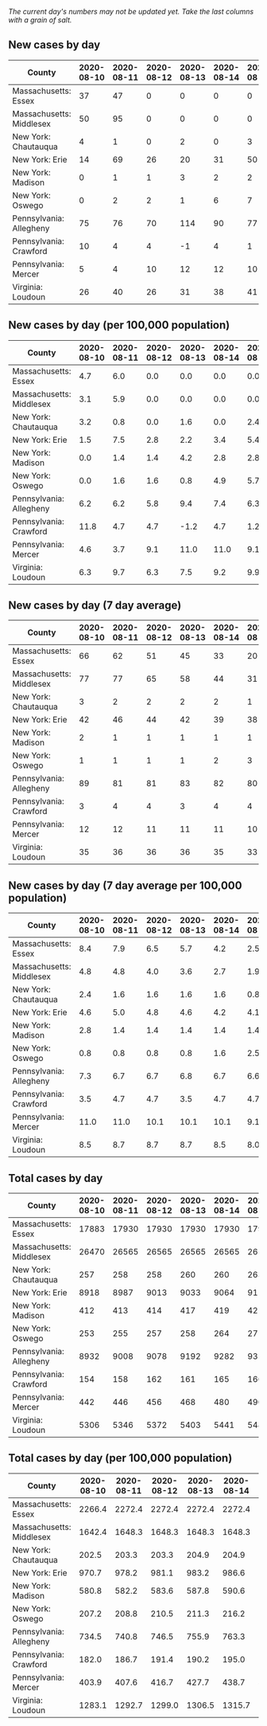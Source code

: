 _The current day's numbers may not be updated yet. Take the last columns with a grain of salt._
## New cases by day

| County | 2020-08-10 | 2020-08-11 | 2020-08-12 | 2020-08-13 | 2020-08-14 | 2020-08-15 | 2020-08-16 |
| --- | --- | --- | --- | --- | --- | --- | --- |
| Massachusetts: Essex | 37 | 47 | 0 | 0 | 0 | 0 |  |
| Massachusetts: Middlesex | 50 | 95 | 0 | 0 | 0 | 0 |  |
| New York: Chautauqua | 4 | 1 | 0 | 2 | 0 | 3 |  |
| New York: Erie | 14 | 69 | 26 | 20 | 31 | 50 |  |
| New York: Madison | 0 | 1 | 1 | 3 | 2 | 2 |  |
| New York: Oswego | 0 | 2 | 2 | 1 | 6 | 7 |  |
| Pennsylvania: Allegheny | 75 | 76 | 70 | 114 | 90 | 77 |  |
| Pennsylvania: Crawford | 10 | 4 | 4 | -1 | 4 | 1 |  |
| Pennsylvania: Mercer | 5 | 4 | 10 | 12 | 12 | 10 |  |
| Virginia: Loudoun | 26 | 40 | 26 | 31 | 38 | 41 |  |

## New cases by day (per 100,000 population)

| County | 2020-08-10 | 2020-08-11 | 2020-08-12 | 2020-08-13 | 2020-08-14 | 2020-08-15 | 2020-08-16 |
| --- | --- | --- | --- | --- | --- | --- | --- |
| Massachusetts: Essex | 4.7 | 6.0 | 0.0 | 0.0 | 0.0 | 0.0 |  |
| Massachusetts: Middlesex | 3.1 | 5.9 | 0.0 | 0.0 | 0.0 | 0.0 |  |
| New York: Chautauqua | 3.2 | 0.8 | 0.0 | 1.6 | 0.0 | 2.4 |  |
| New York: Erie | 1.5 | 7.5 | 2.8 | 2.2 | 3.4 | 5.4 |  |
| New York: Madison | 0.0 | 1.4 | 1.4 | 4.2 | 2.8 | 2.8 |  |
| New York: Oswego | 0.0 | 1.6 | 1.6 | 0.8 | 4.9 | 5.7 |  |
| Pennsylvania: Allegheny | 6.2 | 6.2 | 5.8 | 9.4 | 7.4 | 6.3 |  |
| Pennsylvania: Crawford | 11.8 | 4.7 | 4.7 | -1.2 | 4.7 | 1.2 |  |
| Pennsylvania: Mercer | 4.6 | 3.7 | 9.1 | 11.0 | 11.0 | 9.1 |  |
| Virginia: Loudoun | 6.3 | 9.7 | 6.3 | 7.5 | 9.2 | 9.9 |  |

## New cases by day (7 day average)

| County | 2020-08-10 | 2020-08-11 | 2020-08-12 | 2020-08-13 | 2020-08-14 | 2020-08-15 | 2020-08-16 |
| --- | --- | --- | --- | --- | --- | --- | --- |
| Massachusetts: Essex | 66 | 62 | 51 | 45 | 33 | 20 |  |
| Massachusetts: Middlesex | 77 | 77 | 65 | 58 | 44 | 31 |  |
| New York: Chautauqua | 3 | 2 | 2 | 2 | 2 | 1 |  |
| New York: Erie | 42 | 46 | 44 | 42 | 39 | 38 |  |
| New York: Madison | 2 | 1 | 1 | 1 | 1 | 1 |  |
| New York: Oswego | 1 | 1 | 1 | 1 | 2 | 3 |  |
| Pennsylvania: Allegheny | 89 | 81 | 81 | 83 | 82 | 80 |  |
| Pennsylvania: Crawford | 3 | 4 | 4 | 3 | 4 | 4 |  |
| Pennsylvania: Mercer | 12 | 12 | 11 | 11 | 11 | 10 |  |
| Virginia: Loudoun | 35 | 36 | 36 | 36 | 35 | 33 |  |

## New cases by day (7 day average per 100,000 population)

| County | 2020-08-10 | 2020-08-11 | 2020-08-12 | 2020-08-13 | 2020-08-14 | 2020-08-15 | 2020-08-16 |
| --- | --- | --- | --- | --- | --- | --- | --- |
| Massachusetts: Essex | 8.4 | 7.9 | 6.5 | 5.7 | 4.2 | 2.5 |  |
| Massachusetts: Middlesex | 4.8 | 4.8 | 4.0 | 3.6 | 2.7 | 1.9 |  |
| New York: Chautauqua | 2.4 | 1.6 | 1.6 | 1.6 | 1.6 | 0.8 |  |
| New York: Erie | 4.6 | 5.0 | 4.8 | 4.6 | 4.2 | 4.1 |  |
| New York: Madison | 2.8 | 1.4 | 1.4 | 1.4 | 1.4 | 1.4 |  |
| New York: Oswego | 0.8 | 0.8 | 0.8 | 0.8 | 1.6 | 2.5 |  |
| Pennsylvania: Allegheny | 7.3 | 6.7 | 6.7 | 6.8 | 6.7 | 6.6 |  |
| Pennsylvania: Crawford | 3.5 | 4.7 | 4.7 | 3.5 | 4.7 | 4.7 |  |
| Pennsylvania: Mercer | 11.0 | 11.0 | 10.1 | 10.1 | 10.1 | 9.1 |  |
| Virginia: Loudoun | 8.5 | 8.7 | 8.7 | 8.7 | 8.5 | 8.0 |  |

## Total cases by day

| County | 2020-08-10 | 2020-08-11 | 2020-08-12 | 2020-08-13 | 2020-08-14 | 2020-08-15 | 2020-08-16 |
| --- | --- | --- | --- | --- | --- | --- | --- |
| Massachusetts: Essex | 17883 | 17930 | 17930 | 17930 | 17930 | 17930 |  |
| Massachusetts: Middlesex | 26470 | 26565 | 26565 | 26565 | 26565 | 26565 |  |
| New York: Chautauqua | 257 | 258 | 258 | 260 | 260 | 263 |  |
| New York: Erie | 8918 | 8987 | 9013 | 9033 | 9064 | 9114 |  |
| New York: Madison | 412 | 413 | 414 | 417 | 419 | 421 |  |
| New York: Oswego | 253 | 255 | 257 | 258 | 264 | 271 |  |
| Pennsylvania: Allegheny | 8932 | 9008 | 9078 | 9192 | 9282 | 9359 |  |
| Pennsylvania: Crawford | 154 | 158 | 162 | 161 | 165 | 166 |  |
| Pennsylvania: Mercer | 442 | 446 | 456 | 468 | 480 | 490 |  |
| Virginia: Loudoun | 5306 | 5346 | 5372 | 5403 | 5441 | 5482 |  |

## Total cases by day (per 100,000 population)

| County | 2020-08-10 | 2020-08-11 | 2020-08-12 | 2020-08-13 | 2020-08-14 | 2020-08-15 | 2020-08-16 |
| --- | --- | --- | --- | --- | --- | --- | --- |
| Massachusetts: Essex | 2266.4 | 2272.4 | 2272.4 | 2272.4 | 2272.4 | 2272.4 |  |
| Massachusetts: Middlesex | 1642.4 | 1648.3 | 1648.3 | 1648.3 | 1648.3 | 1648.3 |  |
| New York: Chautauqua | 202.5 | 203.3 | 203.3 | 204.9 | 204.9 | 207.2 |  |
| New York: Erie | 970.7 | 978.2 | 981.1 | 983.2 | 986.6 | 992.1 |  |
| New York: Madison | 580.8 | 582.2 | 583.6 | 587.8 | 590.6 | 593.5 |  |
| New York: Oswego | 207.2 | 208.8 | 210.5 | 211.3 | 216.2 | 221.9 |  |
| Pennsylvania: Allegheny | 734.5 | 740.8 | 746.5 | 755.9 | 763.3 | 769.6 |  |
| Pennsylvania: Crawford | 182.0 | 186.7 | 191.4 | 190.2 | 195.0 | 196.2 |  |
| Pennsylvania: Mercer | 403.9 | 407.6 | 416.7 | 427.7 | 438.7 | 447.8 |  |
| Virginia: Loudoun | 1283.1 | 1292.7 | 1299.0 | 1306.5 | 1315.7 | 1325.6 |  |
